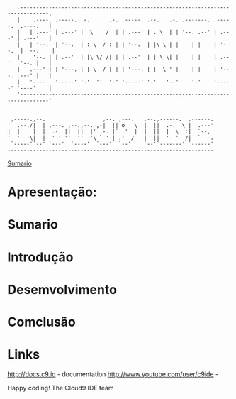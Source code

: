      
       .-------------------------------------------------------------------------------.
       |    .----. .-----. .-.      .-. .-----. .--.   .-. .-------. .-----.  .----.   |
       |   | .---' | .---' |  \    /  | | .---' | . \  | | '--. .--' | .---' | .---'   |
       |   | '--.  | '--.  | : \  / : | | '--.  | |\ \ | |    | |    | '--.  | '--.    |
       |    '--. | | .--'  | |\ \/ /| | | .--'  | | \ \| |    | |    | .--'   '--. |   |
       |   .---' | | '---. | | \  / | | | '---. | |  \ ' |    | |    | '---. .---' |   |
       |   '----'  '-----' '-'  ''  '-' '-----' '-'   '--'    '-'    '-----' '----'    |
       '-------------------------------------------------------------------------------'


     ,-----.,--.                  ,--. ,---.   ,--.,------.  ,------.
    '  .--./|  | ,---. ,--.,--. ,-|  || o   \  |  ||  .-.  \ |  .---'
    |  |    |  || .-. ||  ||  |' .-. |`..'  |  |  ||  |  \  :|  `--, 
    '  '--'\|  |' '-' ''  ''  '\ `-' | .'  /   |  ||  '--'  /|  `---.
     `-----'`--' `---'  `----'  `---'  `--'    `--'`-------' `------'
    ----------------------------------------------------------------- 


<a href="#Sumario">Sumario</a>
# Apresentação:

# Sumario

# Introdução

# Desemvolvimento

# Comclusão

# Links
http://docs.c9.io - documentation
http://www.youtube.com/user/c9ide - 

Happy coding!
The Cloud9 IDE team